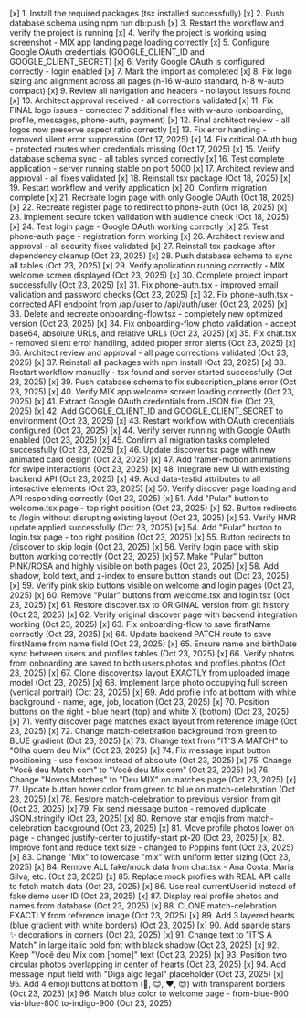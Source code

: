 [x] 1. Install the required packages (tsx installed successfully)
[x] 2. Push database schema using npm run db:push
[x] 3. Restart the workflow and verify the project is running
[x] 4. Verify the project is working using screenshot - MIX app landing page loading correctly
[x] 5. Configure Google OAuth credentials (GOOGLE_CLIENT_ID and GOOGLE_CLIENT_SECRET)
[x] 6. Verify Google OAuth is configured correctly - login enabled
[x] 7. Mark the import as completed
[x] 8. Fix logo sizing and alignment across all pages (h-16 w-auto standard, h-8 w-auto compact)
[x] 9. Review all navigation and headers - no layout issues found
[x] 10. Architect approval received - all corrections validated
[x] 11. Fix FINAL logo issues - corrected 7 additional files with w-auto (onboarding, profile, messages, phone-auth, payment)
[x] 12. Final architect review - all logos now preserve aspect ratio correctly
[x] 13. Fix error handling - removed silent error suppression (Oct 17, 2025)
[x] 14. Fix critical OAuth bug - protected routes when credentials missing (Oct 17, 2025)
[x] 15. Verify database schema sync - all tables synced correctly
[x] 16. Test complete application - server running stable on port 5000
[x] 17. Architect review and approval - all fixes validated
[x] 18. Reinstall tsx package (Oct 18, 2025)
[x] 19. Restart workflow and verify application
[x] 20. Confirm migration complete
[x] 21. Recreate login page with only Google OAuth (Oct 18, 2025)
[x] 22. Recreate register page to redirect to phone-auth (Oct 18, 2025)
[x] 23. Implement secure token validation with audience check (Oct 18, 2025)
[x] 24. Test login page - Google OAuth working correctly
[x] 25. Test phone-auth page - registration form working
[x] 26. Architect review and approval - all security fixes validated
[x] 27. Reinstall tsx package after dependency cleanup (Oct 23, 2025)
[x] 28. Push database schema to sync all tables (Oct 23, 2025)
[x] 29. Verify application running correctly - MIX welcome screen displayed (Oct 23, 2025)
[x] 30. Complete project import successfully (Oct 23, 2025)
[x] 31. Fix phone-auth.tsx - improved email validation and password checks (Oct 23, 2025)
[x] 32. Fix phone-auth.tsx - corrected API endpoint from /api/user to /api/auth/user (Oct 23, 2025)
[x] 33. Delete and recreate onboarding-flow.tsx - completely new optimized version (Oct 23, 2025)
[x] 34. Fix onboarding-flow photo validation - accept base64, absolute URLs, and relative URLs (Oct 23, 2025)
[x] 35. Fix chat.tsx - removed silent error handling, added proper error alerts (Oct 23, 2025)
[x] 36. Architect review and approval - all page corrections validated (Oct 23, 2025)
[x] 37. Reinstall all packages with npm install (Oct 23, 2025)
[x] 38. Restart workflow manually - tsx found and server started successfully (Oct 23, 2025)
[x] 39. Push database schema to fix subscription_plans error (Oct 23, 2025)
[x] 40. Verify MIX app welcome screen loading correctly (Oct 23, 2025)
[x] 41. Extract Google OAuth credentials from JSON file (Oct 23, 2025)
[x] 42. Add GOOGLE_CLIENT_ID and GOOGLE_CLIENT_SECRET to environment (Oct 23, 2025)
[x] 43. Restart workflow with OAuth credentials configured (Oct 23, 2025)
[x] 44. Verify server running with Google OAuth enabled (Oct 23, 2025)
[x] 45. Confirm all migration tasks completed successfully (Oct 23, 2025)
[x] 46. Update discover.tsx page with new animated card design (Oct 23, 2025)
[x] 47. Add framer-motion animations for swipe interactions (Oct 23, 2025)
[x] 48. Integrate new UI with existing backend API (Oct 23, 2025)
[x] 49. Add data-testid attributes to all interactive elements (Oct 23, 2025)
[x] 50. Verify discover page loading and API responding correctly (Oct 23, 2025)
[x] 51. Add "Pular" button to welcome.tsx page - top right position (Oct 23, 2025)
[x] 52. Button redirects to /login without disrupting existing layout (Oct 23, 2025)
[x] 53. Verify HMR update applied successfully (Oct 23, 2025)
[x] 54. Add "Pular" button to login.tsx page - top right position (Oct 23, 2025)
[x] 55. Button redirects to /discover to skip login (Oct 23, 2025)
[x] 56. Verify login page with skip button working correctly (Oct 23, 2025)
[x] 57. Make "Pular" button PINK/ROSA and highly visible on both pages (Oct 23, 2025)
[x] 58. Add shadow, bold text, and z-index to ensure button stands out (Oct 23, 2025)
[x] 59. Verify pink skip buttons visible on welcome and login pages (Oct 23, 2025)
[x] 60. Remove "Pular" buttons from welcome.tsx and login.tsx (Oct 23, 2025)
[x] 61. Restore discover.tsx to ORIGINAL version from git history (Oct 23, 2025)
[x] 62. Verify original discover page with backend integration working (Oct 23, 2025)
[x] 63. Fix onboarding-flow to save firstName correctly (Oct 23, 2025)
[x] 64. Update backend PATCH route to save firstName from name field (Oct 23, 2025)
[x] 65. Ensure name and birthDate sync between users and profiles tables (Oct 23, 2025)
[x] 66. Verify photos from onboarding are saved to both users.photos and profiles.photos (Oct 23, 2025)
[x] 67. Clone discover.tsx layout EXACTLY from uploaded image model (Oct 23, 2025)
[x] 68. Implement large photo occupying full screen (vertical portrait) (Oct 23, 2025)
[x] 69. Add profile info at bottom with white background - name, age, job, location (Oct 23, 2025)
[x] 70. Position buttons on the right - blue heart (top) and white X (bottom) (Oct 23, 2025)
[x] 71. Verify discover page matches exact layout from reference image (Oct 23, 2025)
[x] 72. Change match-celebration background from green to BLUE gradient (Oct 23, 2025)
[x] 73. Change text from "IT'S A MATCH" to "Olha quem deu Mix" (Oct 23, 2025)
[x] 74. Fix message input button positioning - use flexbox instead of absolute (Oct 23, 2025)
[x] 75. Change "Você deu Match com" to "Você deu Mix com" (Oct 23, 2025)
[x] 76. Change "Novos Matches" to "Deu MIX" on matches page (Oct 23, 2025)
[x] 77. Update button hover color from green to blue on match-celebration (Oct 23, 2025)
[x] 78. Restore match-celebration to previous version from git (Oct 23, 2025)
[x] 79. Fix send message button - removed duplicate JSON.stringify (Oct 23, 2025)
[x] 80. Remove star emojis from match-celebration background (Oct 23, 2025)
[x] 81. Move profile photos lower on page - changed justify-center to justify-start pt-20 (Oct 23, 2025)
[x] 82. Improve font and reduce text size - changed to Poppins font (Oct 23, 2025)
[x] 83. Change "Mix" to lowercase "mix" with uniform letter sizing (Oct 23, 2025)
[x] 84. Remove ALL fake/mock data from chat.tsx - Ana Costa, Maria Silva, etc. (Oct 23, 2025)
[x] 85. Replace mock profiles with REAL API calls to fetch match data (Oct 23, 2025)
[x] 86. Use real currentUser.id instead of fake demo user ID (Oct 23, 2025)
[x] 87. Display real profile photos and names from database (Oct 23, 2025)
[x] 88. CLONE match-celebration EXACTLY from reference image (Oct 23, 2025)
[x] 89. Add 3 layered hearts (blue gradient with white borders) (Oct 23, 2025)
[x] 90. Add sparkle stars ✨ decorations in corners (Oct 23, 2025)
[x] 91. Change text to "IT'S A Match" in large italic bold font with black shadow (Oct 23, 2025)
[x] 92. Keep "Você deu Mix com [nome]" text (Oct 23, 2025)
[x] 93. Position two circular photos overlapping in center of hearts (Oct 23, 2025)
[x] 94. Add message input field with "Diga algo legal" placeholder (Oct 23, 2025)
[x] 95. Add 4 emoji buttons at bottom (👋, 😊, ❤️, 😍) with transparent borders (Oct 23, 2025)
[x] 96. Match blue color to welcome page - from-blue-900 via-blue-800 to-indigo-900 (Oct 23, 2025)